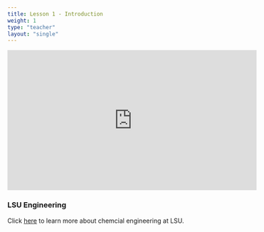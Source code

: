 ```yaml
---
title: Lesson 1 - Introduction 
weight: 1
type: "teacher" 
layout: "single"
---
```


<iframe width="560" height="315" src="https://www.youtube.com/embed/RJeWKvQD90Y" frameborder="0" allow="autoplay; encrypted-media" allowfullscreen></iframe>

### LSU Engineering

Click <a href="https://drive.google.com/file/d/1v3GR-2IucaFihYP5oFl1ikB7MV3RXwqp/view?usp=sharing" target="_blank">here</a> to learn more about chemcial engineering at LSU.